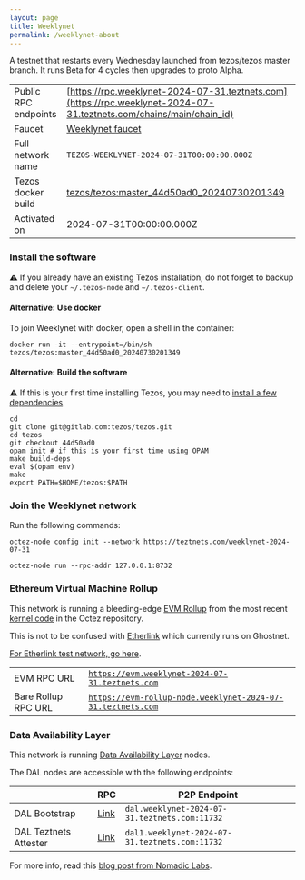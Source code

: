 ```yaml
---
layout: page
title: Weeklynet
permalink: /weeklynet-about
---
```


A testnet that restarts every Wednesday launched from tezos/tezos master branch. It runs Beta for 4 cycles then upgrades to proto Alpha.

| | |
|-------|---------------------|
| Public RPC endpoints | [https://rpc.weeklynet-2024-07-31.teztnets.com](https://rpc.weeklynet-2024-07-31.teztnets.com/chains/main/chain_id)<br/> |
| Faucet | [Weeklynet faucet](https://faucet.weeklynet-2024-07-31.teztnets.com) |
| Full network name | `TEZOS-WEEKLYNET-2024-07-31T00:00:00.000Z` |
| Tezos docker build | [tezos/tezos:master_44d50ad0_20240730201349](https://hub.docker.com/r/tezos/tezos/tags?page=1&ordering=last_updated&name=master_44d50ad0_20240730201349) |
| Activated on | 2024-07-31T00:00:00.000Z |





### Install the software

⚠️  If you already have an existing Tezos installation, do not forget to backup and delete your `~/.tezos-node` and `~/.tezos-client`.



#### Alternative: Use docker

To join Weeklynet with docker, open a shell in the container:

```
docker run -it --entrypoint=/bin/sh tezos/tezos:master_44d50ad0_20240730201349
```


#### Alternative: Build the software

⚠️  If this is your first time installing Tezos, you may need to [install a few dependencies](https://tezos.gitlab.io/introduction/howtoget.html#setting-up-the-development-environment-from-scratch).

```
cd
git clone git@gitlab.com:tezos/tezos.git
cd tezos
git checkout 44d50ad0
opam init # if this is your first time using OPAM
make build-deps
eval $(opam env)
make
export PATH=$HOME/tezos:$PATH
```

### Join the Weeklynet network

Run the following commands:

```
octez-node config init --network https://teztnets.com/weeklynet-2024-07-31

octez-node run --rpc-addr 127.0.0.1:8732
```


### Ethereum Virtual Machine Rollup

This network is running a bleeding-edge [EVM Rollup](https://docs.etherlink.com/welcome/what-is-etherlink) from the most recent [kernel code](https://gitlab.com/tezos/tezos/-/tree/master/etherlink) in the Octez repository.

This is not to be confused with [Etherlink](https://docs.etherlink.com/get-started/connect-your-wallet-to-etherlink) which currently runs on Ghostnet.

[For Etherlink test network, go here](https://docs.etherlink.com/get-started/connect-your-wallet-to-etherlink).

| | |
|-------|---------------------|
| EVM RPC URL | [`https://evm.weeklynet-2024-07-31.teztnets.com`](https://evm.weeklynet-2024-07-31.teztnets.com) |
| Bare Rollup RPC URL | [`https://evm-rollup-node.weeklynet-2024-07-31.teztnets.com`](https://evm-rollup-node.weeklynet-2024-07-31.teztnets.com/global/block/head) |




### Data Availability Layer

This network is running [Data Availability Layer](https://tezos.gitlab.io/shell/dal.html) nodes.


The DAL nodes are accessible with the following endpoints:

| | RPC | P2P Endpoint |
|------------|---------|--------------|
| DAL Bootstrap | [Link](https://dal-bootstrap-rpc.weeklynet-2024-07-31.teztnets.com/p2p/gossipsub/scores) | `dal.weeklynet-2024-07-31.teztnets.com:11732` |
| DAL Teztnets Attester | [Link](https://dal-attester-rpc.weeklynet-2024-07-31.teztnets.com/p2p/gossipsub/scores) | `dal1.weeklynet-2024-07-31.teztnets.com:11732` |


For more info, read this [blog post from Nomadic Labs](https://research-development.nomadic-labs.com/data-availability-layer-tezos.html).



